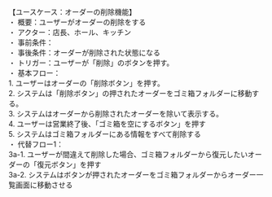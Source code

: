 【ユースケース：オーダーの削除機能】   
・ 概要：ユーザーがオーダーの削除をする  
・ アクター：店長、ホール、キッチン  
・ 事前条件：  
・ 事後条件：オーダーが削除された状態になる  
・ トリガー：ユーザーが「削除」のボタンを押す。  
・ 基本フロー：  
    1. ユーザーはオーダーの「削除ボタン」を押す。  
    2. システムは「削除ボタン」の押されたオーダーをゴミ箱フォルダーに移動する。  
    3. システムはオーダーから削除されたオーダーを除いて表示する。  
    4. ユーザーは営業終了後、「ゴミ箱を空にするボタン」を押す  
    5. システムはゴミ箱フォルダーにある情報をすべて削除する  
・ 代替フロー1：    
    3a-1. ユーザーが間違えて削除した場合、ゴミ箱フォルダーから復元したいオーダーの「復元ボタン」を押す  
    3a-2. システムはボタンが押されたオーダーをゴミ箱フォルダーからオーダー一覧画面に移動させる  
